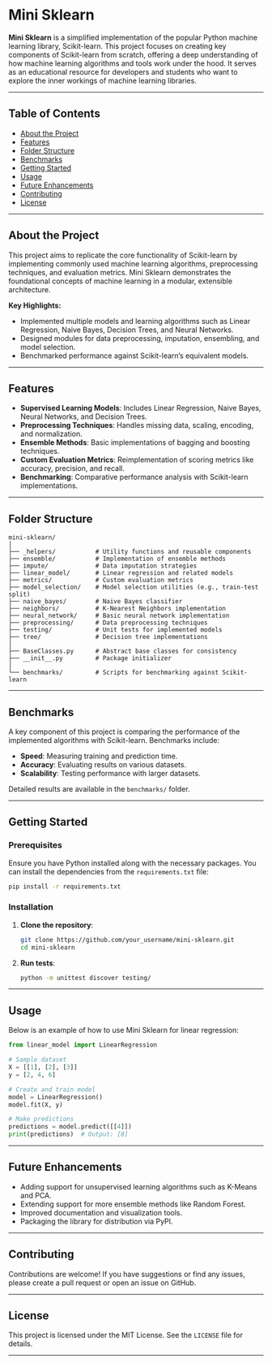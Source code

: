 
# Mini Sklearn

**Mini Sklearn** is a simplified implementation of the popular Python machine learning library, Scikit-learn. This project focuses on creating key components of Scikit-learn from scratch, offering a deep understanding of how machine learning algorithms and tools work under the hood. It serves as an educational resource for developers and students who want to explore the inner workings of machine learning libraries.

---

## Table of Contents

- [About the Project](#about-the-project)
- [Features](#features)
- [Folder Structure](#folder-structure)
- [Benchmarks](#benchmarks)
- [Getting Started](#getting-started)
- [Usage](#usage)
- [Future Enhancements](#future-enhancements)
- [Contributing](#contributing)
- [License](#license)

---

## About the Project

This project aims to replicate the core functionality of Scikit-learn by implementing commonly used machine learning algorithms, preprocessing techniques, and evaluation metrics. Mini Sklearn demonstrates the foundational concepts of machine learning in a modular, extensible architecture.

**Key Highlights:**
- Implemented multiple models and learning algorithms such as Linear Regression, Naive Bayes, Decision Trees, and Neural Networks.
- Designed modules for data preprocessing, imputation, ensembling, and model selection.
- Benchmarked performance against Scikit-learn’s equivalent models.

---

## Features

- **Supervised Learning Models**: Includes Linear Regression, Naive Bayes, Neural Networks, and Decision Trees.
- **Preprocessing Techniques**: Handles missing data, scaling, encoding, and normalization.
- **Ensemble Methods**: Basic implementations of bagging and boosting techniques.
- **Custom Evaluation Metrics**: Reimplementation of scoring metrics like accuracy, precision, and recall.
- **Benchmarking**: Comparative performance analysis with Scikit-learn implementations.

---

## Folder Structure

```plaintext
mini-sklearn/
│
├── _helpers/           # Utility functions and reusable components
├── ensemble/           # Implementation of ensemble methods
├── impute/             # Data imputation strategies
├── linear_model/       # Linear regression and related models
├── metrics/            # Custom evaluation metrics
├── model_selection/    # Model selection utilities (e.g., train-test split)
├── naive_bayes/        # Naive Bayes classifier
├── neighbors/          # K-Nearest Neighbors implementation
├── neural_network/     # Basic neural network implementation
├── preprocessing/      # Data preprocessing techniques
├── testing/            # Unit tests for implemented models
├── tree/               # Decision tree implementations
│
├── BaseClasses.py      # Abstract base classes for consistency
├── __init__.py         # Package initializer
│
└── benchmarks/         # Scripts for benchmarking against Scikit-learn
```

---

## Benchmarks

A key component of this project is comparing the performance of the implemented algorithms with Scikit-learn. Benchmarks include:
- **Speed**: Measuring training and prediction time.
- **Accuracy**: Evaluating results on various datasets.
- **Scalability**: Testing performance with larger datasets.

Detailed results are available in the `benchmarks/` folder.

---

## Getting Started

### Prerequisites

Ensure you have Python installed along with the necessary packages. You can install the dependencies from the `requirements.txt` file:

```bash
pip install -r requirements.txt
```

### Installation

1. **Clone the repository**:
   ```bash
   git clone https://github.com/your_username/mini-sklearn.git
   cd mini-sklearn
   ```

2. **Run tests**:
   ```bash
   python -m unittest discover testing/
   ```

---

## Usage

Below is an example of how to use Mini Sklearn for linear regression:

```python
from linear_model import LinearRegression

# Sample dataset
X = [[1], [2], [3]]
y = [2, 4, 6]

# Create and train model
model = LinearRegression()
model.fit(X, y)

# Make predictions
predictions = model.predict([[4]])
print(predictions)  # Output: [8]
```

---

## Future Enhancements

- Adding support for unsupervised learning algorithms such as K-Means and PCA.
- Extending support for more ensemble methods like Random Forest.
- Improved documentation and visualization tools.
- Packaging the library for distribution via PyPI.

---

## Contributing

Contributions are welcome! If you have suggestions or find any issues, please create a pull request or open an issue on GitHub.

---

## License

This project is licensed under the MIT License. See the `LICENSE` file for details.

---
